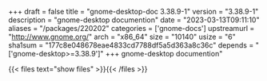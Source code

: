 +++
draft = false
title = "gnome-desktop-doc 3.38.9-1"
version = "3.38.9-1"
description = "gnome-desktop documention"
date = "2023-03-13T09:11:10"
aliases = "/packages/220202"
categories = ['gnome-docs']
upstreamurl = "http://www.gnome.org/"
arch = "x86_64"
size = "10140"
usize = "6"
sha1sum = "177c8e048678eae4833cd7788df5a5d363a8c36c"
depends = "['gnome-desktop>=3.38.9']"
+++
gnome-desktop documention"

{{< files text="show files" >}}{{< /files >}}